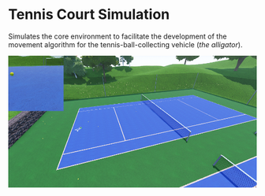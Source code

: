 # Tennis Court Simulation

Simulates the core environment to facilitate the development of the movement algorithm for the tennis-ball-collecting vehicle (_the alligator_).

![Current Visuals](tcsim.png)